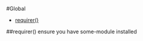 #Global
* [requirer()](#requirer)

<a name="requirer"></a>
##requirer()
ensure you have some-module installed

